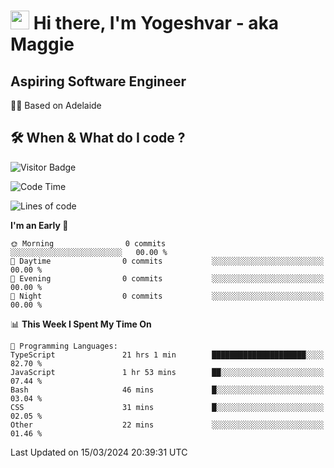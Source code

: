<h1><img src="https://emojis.slackmojis.com/emojis/images/1531849430/4246/blob-sunglasses.gif?1531849430" width="30"/> Hi there, I'm Yogeshvar - aka Maggie</h1>

## Aspiring Software Engineer
🏂🏻  Based on Adelaide 

## 🛠 When & What do I code ?  

![Visitor Badge](https://visitor-badge.feriirawann.repl.co?username=yogeshvar&repo=yogeshvar&label=Visitors&style=plastic&color=%23457BFF&contentType=svg)

<!--START_SECTION:waka-->
![Code Time](http://img.shields.io/badge/Code%20Time-2%2C755%20hrs%2021%20mins-blue)

![Lines of code](https://img.shields.io/badge/From%20Hello%20World%20I%27ve%20Written-0%20lines%20of%20code-blue)

**I'm an Early 🐤** 

```text
🌞 Morning                0 commits           ░░░░░░░░░░░░░░░░░░░░░░░░░   00.00 % 
🌆 Daytime                0 commits           ░░░░░░░░░░░░░░░░░░░░░░░░░   00.00 % 
🌃 Evening                0 commits           ░░░░░░░░░░░░░░░░░░░░░░░░░   00.00 % 
🌙 Night                  0 commits           ░░░░░░░░░░░░░░░░░░░░░░░░░   00.00 % 
```


📊 **This Week I Spent My Time On** 

```text
💬 Programming Languages: 
TypeScript               21 hrs 1 min        █████████████████████░░░░   82.70 % 
JavaScript               1 hr 53 mins        ██░░░░░░░░░░░░░░░░░░░░░░░   07.44 % 
Bash                     46 mins             █░░░░░░░░░░░░░░░░░░░░░░░░   03.04 % 
CSS                      31 mins             █░░░░░░░░░░░░░░░░░░░░░░░░   02.05 % 
Other                    22 mins             ░░░░░░░░░░░░░░░░░░░░░░░░░   01.46 % 
```


 Last Updated on 15/03/2024 20:39:31 UTC
<!--END_SECTION:waka-->
